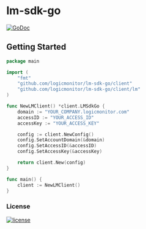 # lm-sdk-go
[![GoDoc](http://img.shields.io/badge/godoc-reference-blue.svg?style=flat-square)](https://godoc.org/github.com/logicmonitor/lm-sdk-go)

Getting Started
---------------

```go
package main

import (
    "fmt"
    "github.com/logicmonitor/lm-sdk-go/client"
    "github.com/logicmonitor/lm-sdk-go/client/lm"
)

func NewLMClient() *client.LMSdkGo {
    domain := "YOUR_COMPANY.logicmonitor.com"
    accessID := "YOUR_ACCESS_ID"
    accessKey := "YOUR_ACCESS_KEY"

    config := client.NewConfig()
    config.SetAccountDomain(&domain)
    config.SetAccessID(&accessID)
    config.SetAccessKey(&accessKey)

    return client.New(config)
}

func main() {
    client := NewLMClient()
}
```

### License
[![license](https://img.shields.io/github/license/logicmonitor/lm-sdk-go.svg?style=flat-square)](https://github.com/logicmonitor/lm-sdk-go/blob/master/LICENSE)
